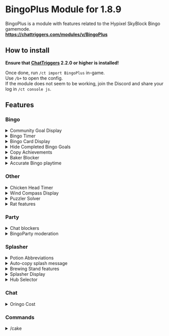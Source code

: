 # BingoPlus Module for 1.8.9

BingoPlus is a module with features related to the Hypixel SkyBlock Bingo gamemode.  
**https://chattriggers.com/modules/v/BingoPlus** 

## How to install
**Ensure that [ChatTriggers](https://www.chattriggers.com/) 2.2.0 or higher is installed!**

Once done, run `/ct import BingoPlus` in-game.  
Use `/b+` to open the config.  
If the module does not seem to be working, join the Discord and share your log in `/ct console js`.

## Features

### Bingo

<details>
    <summary>Community Goal Display</summary>
    Displays community goal information when in the Bingo Card menu.
</details>
<details>
    <summary>Bingo Timer</summary>
    Displays time until a Bingo starts, ends, and profile deletion.
</details>
<details>
    <summary>Bingo Card Display</summary>
    Shows the Bingo Card on-screen.
</details>
<details>
    <summary>Hide Completed Bingo Goals</summary>
    Stops rendering completed Bingo goals
</details>
<details>
    <summary>Copy Achievements</summary>
    Automatically copies some Bingo achievements to clipboard. Also optionally automatically send these in guild and party chat.
</details>
<details>
    <summary>Baker Blocker</summary>
    Prevents you from running /openbaker while on a Bingo profile.
</details>
<details>
    <summary>Accurate Bingo playtime</summary>
    Shows a more accurate Bingo playtime by measuring each second on the profile. You should have this feature enabled before the start of a Bingo event for the most accurate time.
</details>

### Other

<details>
    <summary>Chicken Head Timer</summary>
    Displays a timer for the Chicken Head cooldown.
</details>
<details>
    <summary>Wind Compass Display</summary>
    Shows a display with the wind compass during the 'Gone with the Wind' event.
</details>
<details>
    <summary>Puzzler Solver</summary>
    Solves the Puzzler's riddle in the Dwarven Mines.
</details>
<details>
    <summary>Rat features</summary>
    Rat waypoints with `/rats` command, and a box outline around visible rats.
</details>

### Party

<details>
    <summary>Chat blockers</summary>
    Various blockers for messages, like follow, join and leave.
</details>
<details>
    <summary>BingoParty moderation</summary>
    Tools for splashers from Bingo Brewers and other allowed users to interact with BingoParty
</details>

### Splasher

<details>
    <summary>Potion Abbreviations</summary>
    Shows a shortened name next to splash potion items.
</details>
<details>
    <summary>Auto-copy splash message</summary>
    A splash message builder with auto-copy functionality when warping to a hub with splash potions in your inventory!
</details>
<details>
    <summary>Brewing Stand features</summary>
    Coloured brewing stands (like in skytils) and various other features to aid brewing
</details>
<details>
    <summary>Splasher Display</summary>
    Show a display with important information while in a splashing area.
</details>
<details>
    <summary>Hub Selector</summary>
    Features to help select the lowest player hubs and copy hub details.
</details>

### Chat

<details>
    <summary>Oringo Cost</summary>
    A more informative Oringo abiphone call, and support to copy as a discord message.
</details>

### Commands

<details>
    <summary>/cake</summary>
    Visits a Cake Hub. Default is BingoSplasher, configurable in settings.
</details>
